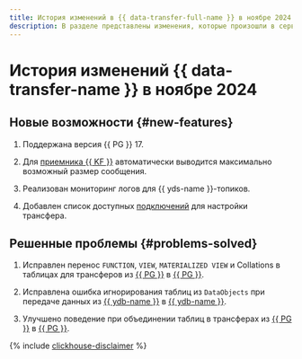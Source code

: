 ```yaml
---
title: История изменений в {{ data-transfer-full-name }} в ноябре 2024
description: В разделе представлены изменения, которые произошли в сервисе {{ data-transfer-name }} в ноябре 2024 года.
---
```


# История изменений {{ data-transfer-name }} в ноябре 2024

## Новые возможности {#new-features}

1. Поддержана версия {{ PG }} 17.

1. Для [приемника {{ KF }}](../operations/endpoint/target/kafka.md) автоматически выводится максимально возможный размер сообщения.


1. Реализован мониторинг логов для {{ yds-name }}-топиков.

1. Добавлен список доступных [подключений](../../metadata-hub/concepts/connection-manager.md) для настройки трансфера.


## Решенные проблемы {#problems-solved}

1. Исправлен перенос `FUNCTION`, `VIEW`, `MATERIALIZED VIEW` и Collations в таблицах для трансферов из [{{ PG }}](../operations/endpoint/source/postgresql.md) в [{{ PG }}](../operations/endpoint/target/postgresql.md).

1. Исправлена ошибка игнорирования таблиц из `DataObjects` при передаче данных из [{{ ydb-name }}](../operations/endpoint/source/ydb.md) в [{{ ydb-name }}](../operations/endpoint/target/yandex-database.md).

1. Улучшено поведение при объединении таблиц в трансферах из [{{ PG }}](../operations/endpoint/source/postgresql.md) в [{{ PG }}](../operations/endpoint/target/postgresql.md).


{% include [clickhouse-disclaimer](../../_includes/clickhouse-disclaimer.md) %}